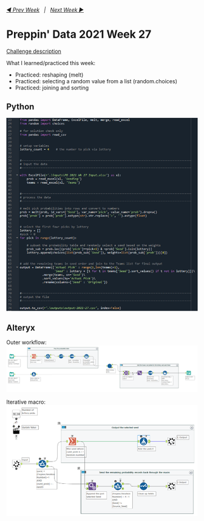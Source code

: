 <h6><a href="..\preppin-data-2021-26\README.md">◀  Prev Week</a>&nbsp;&nbsp;&nbsp;|&nbsp;&nbsp;&nbsp;<a href="..\preppin-data-2021-28\README.md">Next Week  ▶</a></h6>

# Preppin' Data 2021 Week 27
  
[Challenge description](https://preppindata.blogspot.com/2021/07/2021-week-27-nba-draft-lottery.html)

What I learned/practiced this week:
* Practiced: reshaping (melt)
* Practiced: selecting a random value from a list (random.choices)
* Practiced: joining and sorting

## Python
<a href="preppin-data-2021-27.py">
<img src="img-python-code-2021-27.png?raw=true" alt="Python code">
</a>

## Alteryx

Outer workflow:
<a href="preppin-data-2021-27.yxzp">
<img src="img-alteryx-2021-27.png?raw=true" alt="Alteryx workflow">
</a>

Iterative macro:
<a href="preppin-data-2021-27.yxzp">
<img src="img-alteryx-macro-2021-27.png?raw=true" alt="Iterative macro">
</a>
